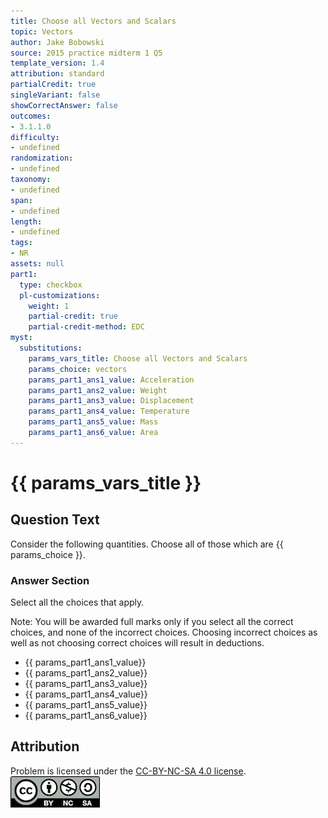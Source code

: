 ```yaml
---
title: Choose all Vectors and Scalars
topic: Vectors
author: Jake Bobowski
source: 2015 practice midterm 1 Q5
template_version: 1.4
attribution: standard
partialCredit: true
singleVariant: false
showCorrectAnswer: false
outcomes:
- 3.1.1.0
difficulty:
- undefined
randomization:
- undefined
taxonomy:
- undefined
span:
- undefined
length:
- undefined
tags:
- NR
assets: null
part1:
  type: checkbox
  pl-customizations:
    weight: 1
    partial-credit: true
    partial-credit-method: EDC
myst:
  substitutions:
    params_vars_title: Choose all Vectors and Scalars
    params_choice: vectors
    params_part1_ans1_value: Acceleration
    params_part1_ans2_value: Weight
    params_part1_ans3_value: Displacement
    params_part1_ans4_value: Temperature
    params_part1_ans5_value: Mass
    params_part1_ans6_value: Area
---
```

# {{ params_vars_title }}

## Question Text

Consider the following quantities. Choose all of those which are {{ params_choice }}.

### Answer Section

Select all the choices that apply.

Note: You will be awarded full marks only if you select all the correct choices, and none of the incorrect choices. Choosing incorrect choices as well as not choosing correct choices will result in deductions.

- {{ params_part1_ans1_value}}
- {{ params_part1_ans2_value}}
- {{ params_part1_ans3_value}}
- {{ params_part1_ans4_value}}
- {{ params_part1_ans5_value}}
- {{ params_part1_ans6_value}}

## Attribution

Problem is licensed under the [CC-BY-NC-SA 4.0 license](https://creativecommons.org/licenses/by-nc-sa/4.0/).<br> ![The Creative Commons 4.0 license requiring attribution-BY, non-commercial-NC, and share-alike-SA license.](https://raw.githubusercontent.com/firasm/bits/master/by-nc-sa.png)